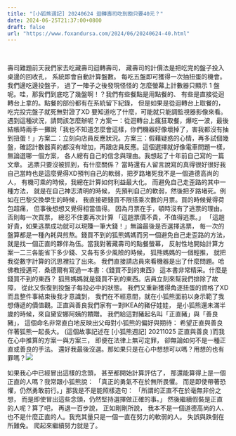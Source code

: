 ```yaml
---
title: "[小狐熊週記] 20240624 迴轉壽司吃到飽只要40元？"
date: 2024-06-25T21:37:00+0800
draft: false
url: "https://www.foxandursa.com/2024/06/20240624-40.html"
---
```


 

壽司難題前天我們家去吃藏壽司迴轉壽司，
藏壽司的計價法是把吃完的盤子投入桌邊的回收孔，
系統即會自動計算盤數。
每吃五盤即可獲得一次抽扭蛋的機會。我們邊吃邊投盤子，
過了一陣子之後發現怪怪的
怎麼螢幕上計數器只顯示 1 盤呢。哇，那我們到底吃了幾盤啊！？我們有些餐點是用點餐的、
有些是直接從迴轉台上拿的。點餐的部份都有在系統留下紀錄，
但是如果是從迴轉台上取餐的，
吃完投完盤子就死無對證了XD
要知道吃了什麼，可能就只能調監視器影像來看。遇到這種狀況，請問該怎麼辦呢？方案一：從迴轉台上瘋狂取餐，爆吃一波，最後結帳時兩手一攤說「我也不知道怎麼會這樣，你們機器好像壞掉了，害我都沒有抽到扭蛋！」方案二：立刻向店員反應狀況。方案三：假藉疑惑的心情，再多試個幾盤，確認計數器真的都沒有增加，再跟店員反應。這個選擇就好像電車問題一樣，
無論選哪一個方案，
各人總有自己的信念與理由。我想起了十年前自己寫的一篇文章。
逃票只要沒被抓到，有什麼關係？
當時還有人留言說寫的真得很好很好我自己當時也是這麼覺得XD預判自己的軟弱，把歹路堵死我不是一個道德高尚的人，
有機可乘的時候，我總在計算如何利益最大化。
而避免自己走歪路的其中一種方法，
就是在自己神志清明的時候，
先預判自己的軟弱，然後把歹路堵死。例如在巴黎交換學生的時候，
我直接砸錢買不限搭乘次數的月票。買的時候覺得荷包超痛，
但事後想想又覺得相當值得。
因為月票在手，頓時沒有了逃票的理由。否則每一次買票，
總忍不住要再次計算
「這趟票價不貴，不值得逃票。」
「這趟好貴，如果逃票成功就可以現賺一筆大錢！」無論最後是否選擇逃票，
每一次的盤算都是一種內耗與煎熬。錢買不到的狐熊媽媽而另一個避免自己走歪路的方法，
就是找一個正直的夥伴為伍。當我對著藏壽司的點餐螢幕，
反射性地開始計算方案一二三各能省下多少錢、又各有多少風險的時候，
狐熊媽媽的一個輕推，
就把我從數字計算的沉思裡拉了出來。
我們直接請店員來看機器是出了什麼問題。哈佛教授邁可．桑德爾有寫過一本書：《錢買不到的東西》
這本書非常精采。什麼是錢買不到的東西？
狐熊媽媽就是錢買不到的東西。店員立刻來幫我們排除了故障，
從此又恢復到投盤子每投必中的狀態。
我們又重新獲得角逐扭蛋的資格了XD而且整件事結束後我才意識到，
我們在不經意間，就在小狐熊面前以身示範了我想傳遞的價值觀。正直與善良我們家有一對IKEA的豬仔娃娃，
是小狐熊還未滿半歲的時候，來自黛安娜阿姨的饋贈。
我們給這對豬起名叫「正直豬」與「善良豬」，
這個命名非常直白地反映出父母對小狐熊的偏好與期待：
希望正直與善良伴著狐熊一起長大。
(這個故事記述在 [小狐熊週記] 20211025 正直與善良 )而我在心中推算的方案一與方案三，
即便在法律上無可定罪，
卻無論如何不是一種正直或善良的手法。 還好我最後沒選。那如果只是在心中想想可以嗎？用想的也有罪嗎？![]($https://blogger.googleusercontent.com/img/a/AVvXsEgSx2HpbpkRn9IyugPD2j9-VjVW7CeJsz-ncLO-Z8wJlDYlO2VLqJUWMyYKUqjuGzkADgzz8JtwrTLvm61p-9xaCt7rUzX7OFt9PIoSuSWnNlQ06mSNeIYNa_8K394nH_oSi3dfbCM6BGRzJ3Y8tDG3cQoEy3kUKqHnizeiP6P7GkeGF1ybUSxk0m2afRA)



如果我心中已經冒出這樣的念頭，
甚至都開始計算評估了，
那還能算得上是一個正直的人嗎？我常跟小狐熊說：
「真正的勇氣不在於無所畏懼。
而是即使帶著恐懼，仍然勇敢前行。」那我是不是能照樣造句：
「所謂的正直不在於毫無非份之想，
而是即使冒出這些念頭，仍然堅持選擇做正確的事。」
然後繼續假裝是正直的人呢？算了吧，
再退一百步說，
正如剛剛所說，
我本不是一個道德高尚的人、也不是什麼正直的人。我充其量只是一個一直在努力的軟弱的人。
失誤與跌倒在所難免。
爬起來繼續努力就是了。
